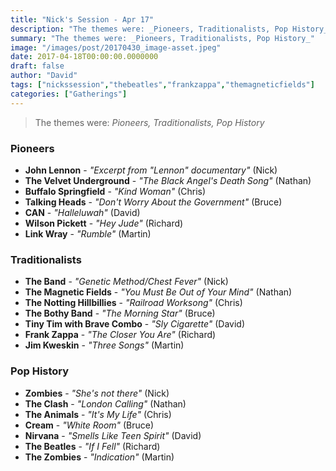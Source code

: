 ```yaml
---
title: "Nick's Session - Apr 17"
description: "The themes were: _Pioneers, Traditionalists, Pop History_"
summary: "The themes were: _Pioneers, Traditionalists, Pop History_"
image: "/images/post/20170430_image-asset.jpeg"
date: 2017-04-18T00:00:00.0000000
draft: false
author: "David"
tags: ["nickssession","thebeatles","frankzappa","themagneticfields"]
categories: ["Gatherings"]
---
```

> The themes were: _Pioneers, Traditionalists, Pop History_
### Pioneers
- **John Lennon** - _"Excerpt from "Lennon" documentary"_ (Nick)
- **The Velvet Underground** - _"The Black Angel's Death Song"_ (Nathan)
- **Buffalo Springfield** - _"Kind Woman"_ (Chris)
- **Talking Heads** - _"Don't Worry About the Government"_ (Bruce)
- **CAN** - _"Halleluwah"_ (David)
- **Wilson Pickett** - _"Hey Jude"_ (Richard)
- **Link Wray** - _"Rumble"_ (Martin)
### Traditionalists
- **The Band** - _"Genetic Method/Chest Fever"_ (Nick)
- **The Magnetic Fields** - _"You Must Be Out of Your Mind"_ (Nathan)
- **The Notting Hillbillies** - _"Railroad Worksong"_ (Chris)
- **The Bothy Band** - _"The Morning Star"_ (Bruce)
- **Tiny Tim with Brave Combo** - _"Sly Cigarette"_ (David)
- **Frank Zappa** - _"The Closer You Are"_ (Richard)
- **Jim Kweskin** - _"Three Songs"_ (Martin)
### Pop History
- **Zombies** - _"She's not there"_ (Nick)
- **The Clash** - _"London Calling"_ (Nathan)
- **The Animals** - _"It's My Life"_ (Chris)
- **Cream** - _"White Room"_ (Bruce)
- **Nirvana** - _"Smells Like Teen Spirit"_ (David)
- **The Beatles** - _"If I Fell"_ (Richard)
- **The Zombies** - _"Indication"_ (Martin)
